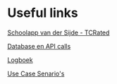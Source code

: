 # Useful links
[Schoolapp van der Sijde - TCRated](https://docs.google.com/document/d/1PGDKsihxD-g682B_HwrEwhdf6hNnTSTZKR2xcMpymRM/edit?usp=sharing)

[Database en API calls](https://docs.google.com/document/d/1gFQGx7b91pPpWC_-79Av9EIosNwQSqkWylSkgRm3Uoo/edit?usp=sharing)

[Logboek](https://docs.google.com/spreadsheets/d/1AkbSXS_s5QsCulZtqWx-meceVIv9QVYajdRI1Z_LyrU/edit?usp=sharing)

[Use Case Senario's](https://docs.google.com/document/d/1hpEaOqsvHx3oV-_8z0mU6BFlOsLzwwpWnzCgRg6opuA/edit?usp=sharing)